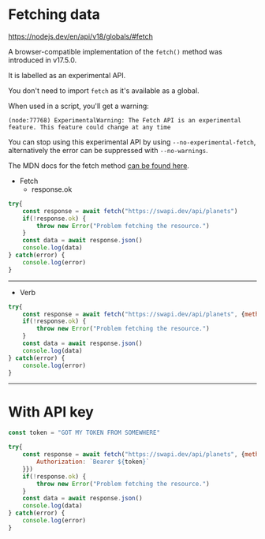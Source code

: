 # Fetching data

https://nodejs.dev/en/api/v18/globals/#fetch

A browser-compatible implementation of the `fetch()` method was introduced in v17.5.0.

It is labelled as an experimental API.

You don't need to import `fetch` as it's available as a global.

When used in a script, you'll get a warning:

```
(node:77768) ExperimentalWarning: The Fetch API is an experimental feature. This feature could change at any time
```

You can stop using this experimental API by using `--no-experimental-fetch`, alternatively the error can be suppressed with `--no-warnings`.

The MDN docs for the fetch method [can be found here](https://developer.mozilla.org/en-US/docs/Web/API/fetch).

- Fetch
	- response.ok

```js
try{
	const response = await fetch("https://swapi.dev/api/planets")
	if(!response.ok) {
		throw new Error("Problem fetching the resource.")
	}
	const data = await response.json()
	console.log(data)
} catch(error) {
	console.log(error)
}
```

---

- Verb

```js
try{
	const response = await fetch("https://swapi.dev/api/planets", {method: "POST"})
	if(!response.ok) {
		throw new Error("Problem fetching the resource.")
	}
	const data = await response.json()
	console.log(data)
} catch(error) {
	console.log(error)
}
```

---

# With API key

```js
const token = "GOT MY TOKEN FROM SOMEWHERE"

try{
	const response = await fetch("https://swapi.dev/api/planets", {method: "POST", headers: {
		Authorization: `Bearer ${token}`
	}})
	if(!response.ok) {
		throw new Error("Problem fetching the resource.")
	}
	const data = await response.json()
	console.log(data)
} catch(error) {
	console.log(error)
}
```
